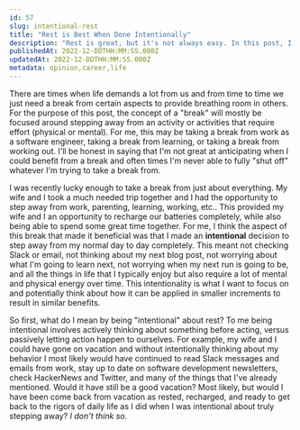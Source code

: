 ```yaml
---
id: 57
slug: intentional-rest
title: "Rest is Best When Done Intentionally"
description: "Rest is great, but it's not always easy. In this post, I'm going to share some of my thoughts on the benefits of being intentional with taking a break. Let's dive in!"
publishedAt: 2022-12-DDTHH:MM:SS.000Z
updatedAt: 2022-12-DDTHH:MM:SS.000Z
metadata: opinion,career,life
---
```


There are times when life demands a lot from us and from time to time we just need a break from certain aspects to provide breathing room in others. For the purpose of this post, the concept of a "break" will mostly be focused around stepping away from an activity or activities that require effort (physical or mental). For me, this may be taking a break from work as a software engineer, taking a break from learning, or taking a break from working out. I'll be honest in saying that I'm not great at anticipating when I could benefit from a break and often times I'm never able to fully "shut off" whatever I'm trying to take a break from.

I was recently lucky enough to take a break from just about everything. My wife and I took a much needed trip together and I had the opportunity to step away from work, parenting, learning, working, etc.. This provided my wife and I an opportunity to recharge our batteries completely, while also being able to spend some great time together. For me, I think the aspect of this break that made it beneficial was that I made an **intentional** decision to step away from my normal day to day completely. This meant not checking Slack or email, not thinking about my next blog post, not worrying about what I'm going to learn next, not worrying when my next run is going to be, and all the things in life that I typically enjoy but also require a lot of mental and physical energy over time. This intentionality is what I want to focus on and potentially think about how it can be applied in smaller increments to result in similar benefits.

So first, what do I mean by being "intentional" about rest? To me being intentional involves actively thinking about something before acting, versus passively letting action happen to ourselves. For example, my wife and I could have gone on vacation and without intentionally thinking about my behavior I most likely would have continued to read Slack messages and emails from work, stay up to date on software development newsletters, check HackerNews and Twitter, and many of the things that I've already mentioned. Would it have still be a good vacation? Most likely, but would I have been come back from vacation as rested, recharged, and ready to get back to the rigors of daily life as I did when I was intentional about truly stepping away? _I don't think so._
